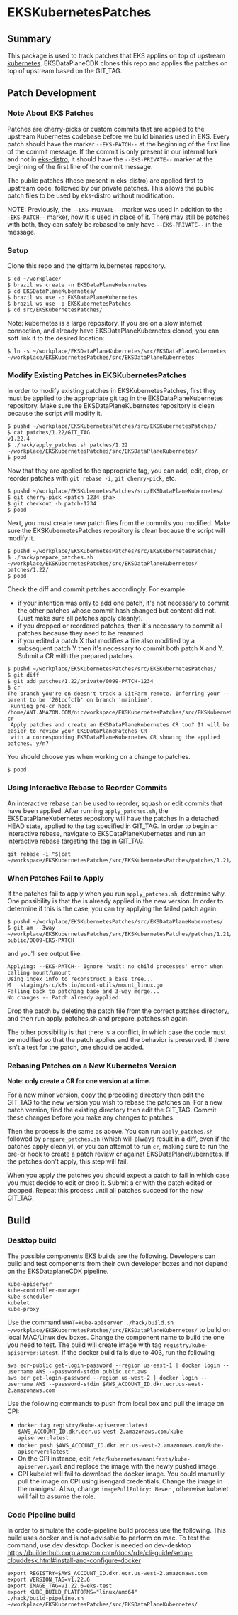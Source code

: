 # EKSKubernetesPatches

## Summary

This package is used to track patches that EKS applies on top of upstream
[kubernetes](https://github.com/kubernetes/kubernetes).  EKSDataPlaneCDK clones
this repo and applies the patches on top of upstream based on the GIT_TAG.

## Patch Development

### Note About EKS Patches

Patches are cherry-picks or custom commits that are applied to the upstream
Kubernetes codebase before we build binaries used in EKS.  Every patch should
have the marker `--EKS-PATCH--` at the beginning of the first line of the commit
message.  If the commit is only present in our internal fork and not in
[eks-distro](https://github.com/aws/eks-distro), it should have the
`--EKS-PRIVATE--` marker at the beginning of the first line of the commit message.

The public patches (those present in eks-distro) are applied first to upstream
code, followed by our private patches.  This allows the public patch files to
be used by eks-distro without modification.

NOTE: Previously, the `--EKS-PRIVATE--` marker was used in addition to the `--EKS-PATCH--` marker, now it is used in place of it.  There may still be patches with both, they can safely be rebased to only have `--EKS-PRIVATE--` in the message.

### Setup

Clone this repo and the gitfarm kubernetes repository.

```
$ cd ~/workplace/
$ brazil ws create -n EKSDataPlaneKubernetes
$ cd EKSDataPlaneKubernetes/
$ brazil ws use -p EKSDataPlaneKubernetes
$ brazil ws use -p EKSKubernetesPatches
$ cd src/EKSKubernetesPatches/
```

Note: kubernetes is a large repository.  If you are on a slow internet
connection, and already have EKSDataPlaneKubernetes cloned, you can soft
link it to the desired location:

```
$ ln -s ~/workplace/EKSDataPlaneKubernetes/src/EKSDataPlaneKubernetes ~/workplace/EKSKubernetesPatches/src/EKSDataPlaneKubernetes
```

### Modify Existing Patches in EKSKubernetesPatches

In order to modify existing patches in EKSKubernetesPatches, first they must be
applied to the appropriate git tag in the EKSDataPlaneKubernetes repository.
Make sure the EKSDataPlaneKubernetes repository is clean because the script
will modify it.

```
$ pushd ~/workplace/EKSKubernetesPatches/src/EKSKubernetesPatches/
$ cat patches/1.22/GIT_TAG
v1.22.4
$ ./hack/apply_patches.sh patches/1.22 ~/workplace/EKSKubernetesPatches/src/EKSDataPlaneKubernetes/
$ popd
```

Now that they are applied to the appropriate tag, you can add, edit, drop, or
reorder patches with `git rebase -i`, `git cherry-pick`, etc.

```
$ pushd ~/workplace/EKSKubernetesPatches/src/EKSDataPlaneKubernetes/
$ git cherry-pick <patch 1234 sha>
$ git checkout -b patch-1234
$ popd
```

Next, you must create new patch files from the commits you modified. Make sure
the EKSKubernetesPatches repository is clean because the script will modify it.

```
$ pushd ~/workplace/EKSKubernetesPatches/src/EKSKubernetesPatches/
$ ./hack/prepare_patches.sh ~/workplace/EKSKubernetesPatches/src/EKSDataPlaneKubernetes/ patches/1.22/
$ popd
```

Check the diff and commit patches accordingly.  For example:
- if your intention was only to add one patch, it's not necessary to commit the
  other patches whose commit hash changed but content did not. (Just make sure
  all patches apply cleanly).
- if you dropped or reordered patches, then it's necessary to commit all
  patches because they need to be renamed.
- if you edited a patch X that modifies a file also modified by a subsequent
  patch Y then it's necessary to commit both patch X and Y.  Submit a CR with
  the prepared patches.

```
$ pushd ~/workplace/EKSKubernetesPatches/src/EKSKubernetesPatches/
$ git diff
$ git add patches/1.22/private/0099-PATCH-1234
$ cr
The branch you're on doesn't track a GitFarm remote. Inferring your --parent to be '201ccfcfb' on branch 'mainline'.
 Running pre-cr hook /home/ANT.AMAZON.COM/nic/workspace/EKSKubernetesPatches/src/EKSKubernetesPatches/pre-cr
 Apply patches and create an EKSDataPlaneKubernetes CR too? It will be easier to review your EKSDataPlanePatches CR
 with a corresponding EKSDataPlaneKubernetes CR showing the applied patches. y/n?
```

You should choose yes when working on a change to patches.

```
$ popd
```

### Using Interactive Rebase to Reorder Commits

An interactive rebase can be used to reorder, squash or edit commits that have
been applied.  After running `apply_patches.sh`, the EKSDataPlaneKubernetes
repository will have the patches in a detached HEAD state, applied to the tag
specified in GIT_TAG.  In order to begin an interactive rebase, navigate to
EKSDataPlaneKubernetes and run an interactive rebase targeting the tag in
GIT_TAG.

```
git rebase -i "$(cat ~/workspace/EKSKubernetesPatches/src/EKSKubernetesPatches/patches/1.21/GIT_TAG)"
```

### When Patches Fail to Apply

If the patches fail to apply when you run `apply_patches.sh`, determine why.
One possibility is that the is already applied in the new version.  In order to
determine if this is the case, you can try applying the failed patch again:

```
$ pushd ~/workplace/EKSKubernetesPatches/src/EKSDataPlaneKubernetes/
$ git am --3way ~/workplace/EKSKubernetesPatches/src/EKSKubernetesPatches/patches/1.21/0-public/0009-EKS-PATCH
```

and you'll see output like:

```
Applying: --EKS-PATCH-- Ignore 'wait: no child processes' error when calling mount/umount
Using index info to reconstruct a base tree...
M	staging/src/k8s.io/mount-utils/mount_linux.go
Falling back to patching base and 3-way merge...
No changes -- Patch already applied.
```

Drop the patch by deleting the patch file from the correct patches directory,
and then run apply_patches.sh and prepare_patches.sh again.

The other possibility is that there is a conflict, in which case the code must
be modified so that the patch applies and the behavior is preserved.  If there
isn't a test for the patch, one should be added.

### Rebasing Patches on a New Kubernetes Version

**Note: only create a CR for one version at a time.**

For a new minor version, copy the preceding directory then edit the GIT_TAG to
the new version you wish to rebase the patches on.  For a new patch version,
find the existing directory then edit the GIT_TAG.  Commit these changes before
you make any changes to patches.

Then the process is the same as above.  You can run `apply_patches.sh` followed
by `prepare_patches.sh` (which will always result in a diff, even if the
patches apply cleanly), or you can attempt to run `cr`, making sure to run the
pre-cr hook to create a patch review cr against EKSDataPlaneKubernetes.  If the
patches don't apply, this step will fail.

When you apply the patches you should expect a patch to fail in which case you
must decide to edit or drop it. Submit a cr with the patch edited or dropped.
Repeat this process until all patches succeed for the new GIT_TAG.


## Build

### Desktop build

The possible components EKS builds are the following. Developers can build and test components from their own developer boxes and not depend on the EKSDataplaneCDK pipeline.
```
kube-apiserver
kube-controller-manager
kube-scheduler
kubelet
kube-proxy
```

Use the command `WHAT=kube-apiserver ./hack/build.sh ~/workplace/EKSKubernetesPatches/src/EKSDataPlaneKubernetes/` to build on local MAC/Linux dev boxes.
Change the component name to build the one you need to test. 
The build will create image with tag `registry/kube-apiserver:latest`. 
If the docker build fails due to 403, run the following
```
aws ecr-public get-login-password --region us-east-1 | docker login --username AWS --password-stdin public.ecr.aws
aws ecr get-login-password --region us-west-2 | docker login --username AWS --password-stdin $AWS_ACCOUNT_ID.dkr.ecr.us-west-2.amazonaws.com
```

Use the following commands to push from local box and pull the image on CPI:
 - `docker tag registry/kube-apiserver:latest $AWS_ACCOUNT_ID.dkr.ecr.us-west-2.amazonaws.com/kube-apiserver:latest`
 - `docker push $AWS_ACCOUNT_ID.dkr.ecr.us-west-2.amazonaws.com/kube-apiserver:latest`
 - On the CPI instance, edit `/etc/kubernetes/manifests/kube-apiserver.yaml` and replace the image with the newly pushed image.
 - CPI kubelet will fail to download the docker image. You could manually pull the image on CPI using isengard credentials. Change the image in the manigest. ALso, change `imagePullPolicy: Never` , otherwise kubelet will fail to assume the role.

### Code Pipeline build

In order to simulate the code-pipeline build process use the following. This build uses docker and is not advisable to perform on mac. To test the command, use dev desktop.
Docker is needed on dev-desktop https://builderhub.corp.amazon.com/docs/rde/cli-guide/setup-clouddesk.html#install-and-configure-docker
```
export REGISTRY=$AWS_ACCOUNT_ID.dkr.ecr.us-west-2.amazonaws.com
export VERSION_TAG=v1.22.6
export IMAGE_TAG=v1.22.6-eks-test
export KUBE_BUILD_PLATFORMS="linux/amd64"
./hack/build-pipeline.sh ~/workplace/EKSKubernetesPatches/src/EKSDataPlaneKubernetes/
```
